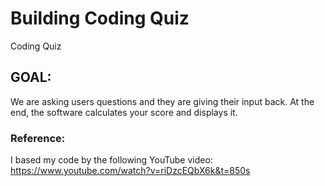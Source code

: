 # Building Coding Quiz
Coding Quiz 


## GOAL:
We are asking users questions and they are giving their input back. At the end, the software calculates your score and displays it.



### Reference:
I based my code by the following YouTube video:
https://www.youtube.com/watch?v=riDzcEQbX6k&t=850s
